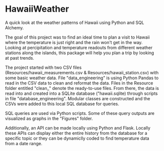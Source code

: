 # HawaiiWeather

A quick look at the weather patterns of Hawaii using Python and SQL Alchemy.

The goal of this project was to find an ideal time to plan a visit to Hawaii where the temperature is just right and the rain won't get in the way. Looking at percipitation and temperature readouts from different weather stations along the islands, this package will help you plan a trip by looking at past trends.

The project started with two CSV files (Resources/hawaii_measurements.csv & Resources/hawaii_station.csv) with some basic weather data. File "data_engineering" is using Python Pandas to read in the CSV data to clean and reformat the data. Files in the Resource folder entitled "clean_" denote the ready-to-use files. From there, the data is read into and created into a SQLite database ("hawaii.sqlite) through scripts in file "database_engineering". Modular classes are constructed and the CSVs were added to this local SQL database for queries.

SQL queries are used via Python scripts. Some of these query outputs are visualized as graphs in the "Figures" folder.

Additionally, an API can be made locally using Python and Flask. Locally these APIs can display either the entire history from the database for a specific topic or they can be dynamiclly coded to find temperature data from a date range.
